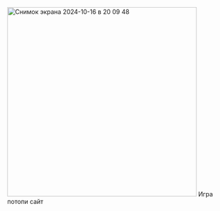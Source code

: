 <img width="435" alt="Снимок экрана 2024-10-16 в 20 09 48" src="https://github.com/user-attachments/assets/ebf8670c-836e-4af3-ae8a-0f8770d701f9">
Игра потопи сайт
